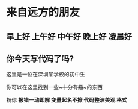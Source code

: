 # 来自远方的朋友
## 早上好 上午好 中午好 晚上好 凌晨好
你今天写代码了吗?
---
这里是一位在深圳某学校的初中生

你可以在这里找到一些~~~十分有趣~~~的东西

祝你 **报错一动即解 变量起名不撩 代码整洁美观 格式**
